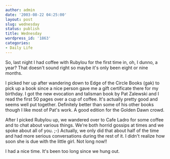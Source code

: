 ```yaml
---
author: admin
date: '2003-08-22 04:25:00'
layout: post
slug: wednesday
status: publish
title: Wednesday
wordpress_id: '1863'
categories:
- Daily Life
---
```

So, last night I had coffee with Rubylou for the first time in, oh, I dunno, a year? That doesn't sound right so maybe it's only been eight or nine months. 

I picked her up after wandering down to Edge of the Circle Books (gak) to pick up a book since a nice person gave me a gift certificate there for my birthday. I got the new evocation and talisman book by Pat Zalewski and I read the first 50 pages over a cup of coffee. It's actually pretty good and seems well put together. Definitely better than some of his other books though I like most of Pat's work. A good edition for the Golden Dawn crowd.

After I picked Rubylou up, we wandered over to Cafe Ladro for some coffee and to chat about various things. We're both horrid gossips at times and we spoke about all of you. ;-)  Actually, we only did that about half of the time and had more serious conversations during the rest of it. I didn't realize how soon she is due with the little girl. Not long now!!

I had a nice time. It's been too long since we hung out.
